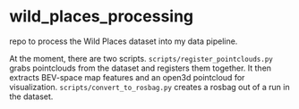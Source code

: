 # wild_places_processing
repo to process the Wild Places dataset into my data pipeline.

At the moment, there are two scripts. `scripts/register_pointclouds.py` grabs pointclouds from the dataset and registers them together. It then extracts BEV-space map features and an open3d pointcloud for visualization. `scripts/convert_to_rosbag.py` creates a rosbag out of a run in the dataset.
